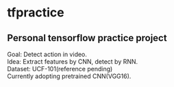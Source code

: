 # tfpractice
## Personal tensorflow practice project  
Goal: Detect action in video.  
Idea: Extract features by CNN, detect by RNN.  
Dataset: UCF-101(reference pending)  
Currently adopting pretrained CNN(VGG16).
